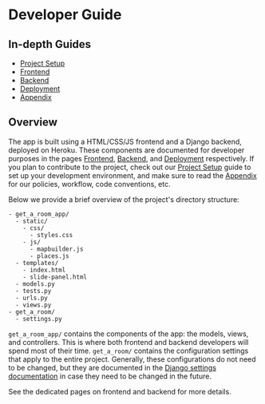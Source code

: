 # Developer Guide

## In-depth Guides
- [Project Setup](project-setup.md)
- [Frontend](frontend.md)
- [Backend](backend.md)
- [Deployment](deployment.md)
- [Appendix](appendix.md)

## Overview
The app is built using a HTML/CSS/JS frontend and a Django backend, deployed on Heroku. These components are documented for developer purposes in the pages [Frontend](frontend.md), [Backend](backend.md), and [Deployment](deployment.md) respectively. If you plan to contribute to the project, check out our [Project Setup](project-setup.md) guide to set up your development environment, and make sure to read the [Appendix](appendix.md) for our policies, workflow, code conventions, etc.

Below we provide a brief overview of the project's directory structure:

```
- get_a_room_app/
  - static/
    - css/
      - styles.css
    - js/
      - mapbuilder.js
      - places.js
  - templates/
    - index.html
    - slide-panel.html
  - models.py
  - tests.py
  - urls.py
  - views.py
- get_a_room/
  - settings.py
```

`get_a_room_app/` contains the components of the app: the models, views, and controllers. This is where both frontend and backend developers will spend most of their time. `get_a_room/` contains the configuration settings that apply to the entire project. Generally, these configurations do not need to be changed, but they are documented in the [Django settings documentation](https://docs.djangoproject.com/en/1.11/ref/settings/) in case they need to be changed in the future.

See the dedicated pages on frontend and backend for more details.







